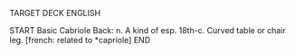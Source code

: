 TARGET DECK
ENGLISH

START
Basic
Cabriole
Back: n. A kind of esp. 18th-c. Curved table or chair leg. [french: related to *capriole]
END
